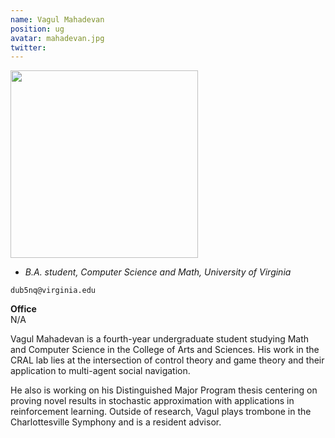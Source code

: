 ```yaml
---
name: Vagul Mahadevan
position: ug
avatar: mahadevan.jpg
twitter:
---
```


<img width="300" src="{{site.baseurl}}/images/people/{{page.avatar}}" data-action="zoom">

- _B.A. student, Computer Science and Math, University of Virginia_<br>

<i class="fa fa-envelope-o"></i> `dub5nq@virginia.edu`

**Office**<br>
N/A

Vagul Mahadevan is a fourth-year undergraduate student studying Math and Computer Science in the College of Arts and Sciences. His work in the CRAL lab lies at the intersection of control theory and game theory and their application to multi-agent social navigation.

He also is working on his Distinguished Major Program thesis centering on proving novel results in stochastic approximation with applications in reinforcement learning. Outside of research, Vagul plays trombone in the Charlottesville Symphony and is a resident advisor.
